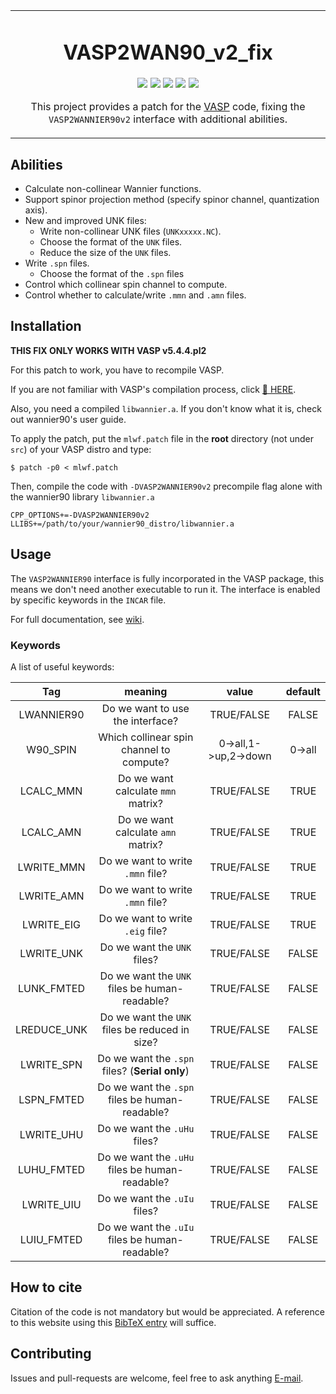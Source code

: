 <table align="center"><tr><td align="center" width="9999">

# VASP2WAN90_v2_fix


<a href="https://github.com/Chengcheng-Xiao/VASP2WAN90_v2_fix" alt="Star">
<img src="https://img.shields.io/github/stars/Chengcheng-Xiao/VASP2WAN90_v2_fix?style=flat-square" /></a>

<a href="https://github.com/Chengcheng-Xiao/VASP2WAN90_v2_fix/fork" alt="Fork">
<img src="https://img.shields.io/github/forks/Chengcheng-Xiao/VASP2WAN90_v2_fix?style=flat-square" /></a>

<a href="https://github.com/Chengcheng-Xiao/VASP2WAN90_v2_fix/wiki" alt="Wiki">
<img src="https://img.shields.io/badge/-wiki-brightgreen?style=flat-square" /></a>

<a href="https://raw.githubusercontent.com/Chengcheng-Xiao/VASP2WAN90_v2_fix/dev/vasp2wan90.bib" alt="Cite">
<img src="https://img.shields.io/badge/-cite-ff69b4?style=flat-square" /></a>

<a href="https://twitter.com/iconxicon" alt="Twitter">
<img src="https://img.shields.io/twitter/follow/iconxicon ?style=flat-square&logo=twitter" /></a>



This project provides a patch for the [VASP](https://www.vasp.at/) code, fixing the `VASP2WANNIER90v2` interface with additional abilities.
</td></tr></table>


<!-- ## Table of Contents

* [Abilities](#Abilities)
* [Installation](#Installation)
* [Usage](#Usage)
  * [Keywords](#Keywords)
* [Roadmap](#Roadmap)
* [Contributing](#Contributing) -->

## Abilities

- Calculate non-collinear Wannier functions.
- Support spinor projection method (specify spinor channel, quantization axis).
- New and improved UNK files:
  - Write non-collinear UNK files (`UNKxxxxx.NC`).
  - Choose the format of the `UNK` files.
  - Reduce the size of the `UNK` files.
- Write `.spn` files.
  - Choose the format of the `.spn` files
- Control which collinear spin channel to compute.
- Control whether to calculate/write `.mmn` and `.amn` files.

## Installation

__THIS FIX ONLY WORKS WITH VASP v5.4.4.pl2__

For this patch to work, you have to recompile VASP.

If you are not familiar with VASP's compilation process, click [:link: HERE](https://www.vasp.at/wiki/index.php/Installing_VASP.5.X.X).

Also, you need a compiled `libwannier.a`.
If you don't know what it is, check out wannier90's user guide.

To apply the patch, put the `mlwf.patch` file in the __root__ directory (not under `src`) of your VASP distro and type:
```
$ patch -p0 < mlwf.patch
```
Then, compile the code with `-DVASP2WANNIER90v2` precompile flag alone with the wannier90 library `libwannier.a`
```
CPP_OPTIONS+=-DVASP2WANNIER90v2
LLIBS+=/path/to/your/wannier90_distro/libwannier.a
```

## Usage
The `VASP2WANNIER90` interface is fully incorporated in the VASP package, this means we don't need another executable to run it. The interface is enabled by specific keywords in the `INCAR` file.

For full documentation, see [wiki](https://github.com/Chengcheng-Xiao/VASP2WAN90_v2_fix/wiki).

### Keywords
A list of useful keywords:

| Tag            | meaning                                         | value                 | default          |
|:--------------:|:-----------------------------------------------:|:---------------------:|:----------------:|
|   LWANNIER90   | Do we want to use the interface?                | TRUE/FALSE            | FALSE            |
|    W90_SPIN    | Which collinear spin channel to compute?        | 0->all,1->up,2->down  | 0->all           |
|    LCALC_MMN   | Do we want calculate `mmn` matrix?              | TRUE/FALSE            | TRUE             |
|    LCALC_AMN   | Do we want calculate `amn` matrix?              | TRUE/FALSE            | TRUE             |
|   LWRITE_MMN   | Do we want to write `.mmn` file?                | TRUE/FALSE            | TRUE             |
|   LWRITE_AMN   | Do we want to write `.mmn` file?                | TRUE/FALSE            | TRUE             |
|   LWRITE_EIG   | Do we want to write `.eig` file?                | TRUE/FALSE            | TRUE             |
|   LWRITE_UNK   | Do we want the `UNK` files?                     | TRUE/FALSE            | FALSE            |
|   LUNK_FMTED   | Do we want the `UNK` files be human-readable?   | TRUE/FALSE            | FALSE            |
|   LREDUCE_UNK  | Do we want the `UNK` files be reduced in size?  | TRUE/FALSE            | FALSE            |
|   LWRITE_SPN   | Do we want the `.spn` files? (__Serial only__)  | TRUE/FALSE            | FALSE            |
|   LSPN_FMTED   | Do we want the `.spn` files be human-readable?  | TRUE/FALSE            | FALSE            |
|   LWRITE_UHU   | Do we want the `.uHu` files?                    | TRUE/FALSE            | FALSE            |
|   LUHU_FMTED   | Do we want the `.uHu` files be human-readable?  | TRUE/FALSE            | FALSE            |
|   LWRITE_UIU   | Do we want the `.uIu` files?                    | TRUE/FALSE            | FALSE            |
|   LUIU_FMTED   | Do we want the `.uIu` files be human-readable?  | TRUE/FALSE            | FALSE            |

## How to cite
Citation of the code is not mandatory but would be appreciated. A reference to this website using this [BibTeX entry](./vasp2wan90.bib) will suffice.

## Contributing
Issues and pull-requests are welcome, feel free to ask anything [E-mail](iconxicon@me.com).
